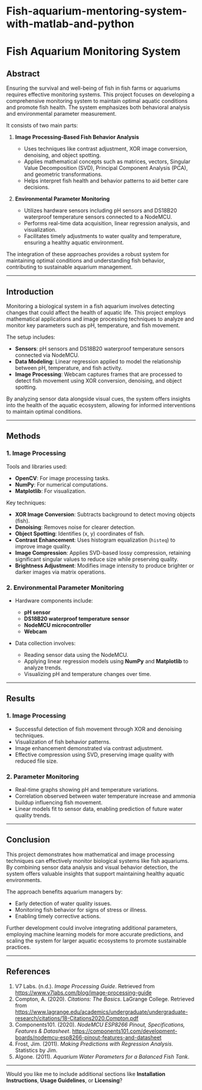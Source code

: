 # Fish-aquarium-mentoring-system-with-matlab-and-python
# Fish Aquarium Monitoring System  

## **Abstract**  
Ensuring the survival and well-being of fish in fish farms or aquariums requires effective monitoring systems. This project focuses on developing a comprehensive monitoring system to maintain optimal aquatic conditions and promote fish health. The system emphasizes both behavioral analysis and environmental parameter measurement.  

It consists of two main parts:  
1. **Image Processing-Based Fish Behavior Analysis**  
   - Uses techniques like contrast adjustment, XOR image conversion, denoising, and object spotting.  
   - Applies mathematical concepts such as matrices, vectors, Singular Value Decomposition (SVD), Principal Component Analysis (PCA), and geometric transformations.  
   - Helps interpret fish health and behavior patterns to aid better care decisions.  

2. **Environmental Parameter Monitoring**  
   - Utilizes hardware sensors including pH sensors and DS18B20 waterproof temperature sensors connected to a NodeMCU.  
   - Performs real-time data acquisition, linear regression analysis, and visualization.  
   - Facilitates timely adjustments to water quality and temperature, ensuring a healthy aquatic environment.  

The integration of these approaches provides a robust system for maintaining optimal conditions and understanding fish behavior, contributing to sustainable aquarium management.  

---  

## **Introduction**  
Monitoring a biological system in a fish aquarium involves detecting changes that could affect the health of aquatic life. This project employs mathematical applications and image processing techniques to analyze and monitor key parameters such as pH, temperature, and fish movement.  

The setup includes:  
- **Sensors**: pH sensors and DS18B20 waterproof temperature sensors connected via NodeMCU.  
- **Data Modeling**: Linear regression applied to model the relationship between pH, temperature, and fish activity.  
- **Image Processing**: Webcam captures frames that are processed to detect fish movement using XOR conversion, denoising, and object spotting.  

By analyzing sensor data alongside visual cues, the system offers insights into the health of the aquatic ecosystem, allowing for informed interventions to maintain optimal conditions.  

---  

## **Methods**  

### **1. Image Processing**  
Tools and libraries used:  
- **OpenCV**: For image processing tasks.  
- **NumPy**: For numerical computations.  
- **Matplotlib**: For visualization.  

Key techniques:  
- **XOR Image Conversion**: Subtracts background to detect moving objects (fish).  
- **Denoising**: Removes noise for clearer detection.  
- **Object Spotting**: Identifies (x, y) coordinates of fish.  
- **Contrast Enhancement**: Uses histogram equalization (`histeq`) to improve image quality.  
- **Image Compression**: Applies SVD-based lossy compression, retaining significant singular values to reduce size while preserving quality.  
- **Brightness Adjustment**: Modifies image intensity to produce brighter or darker images via matrix operations.  

### **2. Environmental Parameter Monitoring**  
- Hardware components include:  
  - **pH sensor**  
  - **DS18B20 waterproof temperature sensor**  
  - **NodeMCU microcontroller**  
  - **Webcam**  

- Data collection involves:  
  - Reading sensor data using the NodeMCU.  
  - Applying linear regression models using **NumPy** and **Matplotlib** to analyze trends.  
  - Visualizing pH and temperature changes over time.  

---  

## **Results**  

### **1. Image Processing**  
- Successful detection of fish movement through XOR and denoising techniques.  
- Visualization of fish behavior patterns.  
- Image enhancement demonstrated via contrast adjustment.  
- Effective compression using SVD, preserving image quality with reduced file size.  

### **2. Parameter Monitoring**  
- Real-time graphs showing pH and temperature variations.  
- Correlation observed between water temperature increase and ammonia buildup influencing fish movement.  
- Linear models fit to sensor data, enabling prediction of future water quality trends.  

---  

## **Conclusion**  
This project demonstrates how mathematical and image processing techniques can effectively monitor biological systems like fish aquariums. By combining sensor data analysis and visual behavior detection, the system offers valuable insights that support maintaining healthy aquatic environments.  

The approach benefits aquarium managers by:  
- Early detection of water quality issues.  
- Monitoring fish behavior for signs of stress or illness.  
- Enabling timely corrective actions.  

Further development could involve integrating additional parameters, employing machine learning models for more accurate predictions, and scaling the system for larger aquatic ecosystems to promote sustainable practices.  

---  

## **References**  
1. V7 Labs. (n.d.). *Image Processing Guide*. Retrieved from https://www.v7labs.com/blog/image-processing-guide  
2. Compton, A. (2020). *Citations: The Basics*. LaGrange College. Retrieved from https://www.lagrange.edu/academics/undergraduate/undergraduate-research/citations/18-Citations2020.Compton.pdf  
3. Components101. (2020). *NodeMCU ESP8266 Pinout, Specifications, Features & Datasheet*. https://components101.com/development-boards/nodemcu-esp8266-pinout-features-and-datasheet  
4. Frost, Jim. (2011). *Making Predictions with Regression Analysis*. Statistics by Jim.  
5. Algone. (2011). *Aquarium Water Parameters for a Balanced Fish Tank*.  

---  

Would you like me to include additional sections like **Installation Instructions**, **Usage Guidelines**, or **Licensing**?
